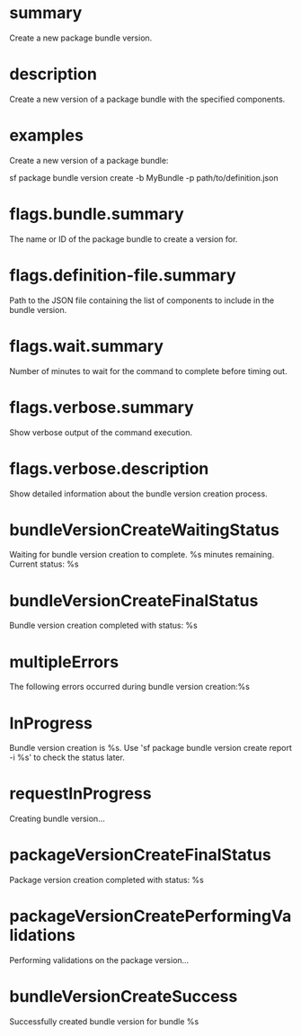 # summary

Create a new package bundle version.

# description

Create a new version of a package bundle with the specified components.

# examples

Create a new version of a package bundle:

sf package bundle version create -b MyBundle -p path/to/definition.json

# flags.bundle.summary

The name or ID of the package bundle to create a version for.

# flags.definition-file.summary

Path to the JSON file containing the list of components to include in the bundle version.

# flags.wait.summary

Number of minutes to wait for the command to complete before timing out.

# flags.verbose.summary

Show verbose output of the command execution.

# flags.verbose.description

Show detailed information about the bundle version creation process.

# bundleVersionCreateWaitingStatus

Waiting for bundle version creation to complete. %s minutes remaining. Current status: %s

# bundleVersionCreateFinalStatus

Bundle version creation completed with status: %s

# multipleErrors

The following errors occurred during bundle version creation:%s

# InProgress

Bundle version creation is %s. Use 'sf package bundle version create report -i %s' to check the status later.

# requestInProgress

Creating bundle version...

# packageVersionCreateFinalStatus

Package version creation completed with status: %s

# packageVersionCreatePerformingValidations

Performing validations on the package version...

# bundleVersionCreateSuccess

Successfully created bundle version for bundle %s
